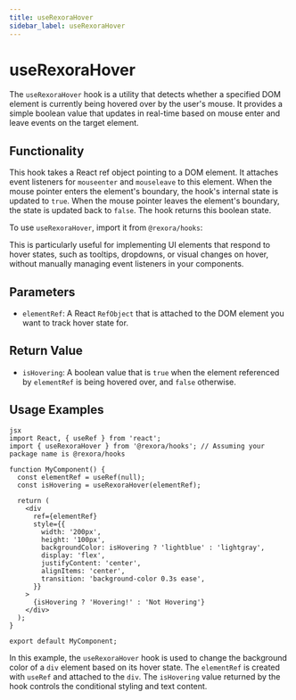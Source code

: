 ```yaml
---
title: useRexoraHover
sidebar_label: useRexoraHover
---
```


# useRexoraHover

The `useRexoraHover` hook is a utility that detects whether a specified DOM element is currently being hovered over by the user's mouse. It provides a simple boolean value that updates in real-time based on mouse enter and leave events on the target element.

## Functionality

This hook takes a React ref object pointing to a DOM element. It attaches event listeners for `mouseenter` and `mouseleave` to this element. When the mouse pointer enters the element's boundary, the hook's internal state is updated to `true`. When the mouse pointer leaves the element's boundary, the state is updated back to `false`. The hook returns this boolean state.

To use `useRexoraHover`, import it from `@rexora/hooks`:



This is particularly useful for implementing UI elements that respond to hover states, such as tooltips, dropdowns, or visual changes on hover, without manually managing event listeners in your components.

## Parameters

- `elementRef`: A React `RefObject` that is attached to the DOM element you want to track hover state for.

## Return Value

- `isHovering`: A boolean value that is `true` when the element referenced by `elementRef` is being hovered over, and `false` otherwise.

## Usage Examples
```
jsx
import React, { useRef } from 'react';
import { useRexoraHover } from '@rexora/hooks'; // Assuming your package name is @rexora/hooks

function MyComponent() {
  const elementRef = useRef(null);
  const isHovering = useRexoraHover(elementRef);

  return (
    <div
      ref={elementRef}
      style={{
        width: '200px',
        height: '100px',
        backgroundColor: isHovering ? 'lightblue' : 'lightgray',
        display: 'flex',
        justifyContent: 'center',
        alignItems: 'center',
        transition: 'background-color 0.3s ease',
      }}
    >
      {isHovering ? 'Hovering!' : 'Not Hovering'}
    </div>
  );
}

export default MyComponent;
```
In this example, the `useRexoraHover` hook is used to change the background color of a `div` element based on its hover state. The `elementRef` is created with `useRef` and attached to the `div`. The `isHovering` value returned by the hook controls the conditional styling and text content.
